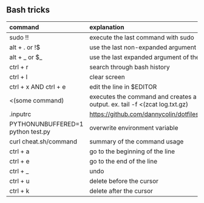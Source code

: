## Bash tricks
| **command**                       | **explanation**                             |
| :-------------------------------- | :------------------------------------------ |
| sudo !!                           | execute the last command with sudo |
| alt + . or !$                     | use the last non-expanded argument of the previous command |
| alt + _ or $_                     | use the last expanded argument of the previous command |
| ctrl + r                          | search through bash history |
| ctrl + l                          | clear screen |
| ctrl + x AND ctrl + e             | edit the line in $EDITOR | 
| <(some command)                   | executes the command and creates a temporary named pipe with the output. ex. tail -f <(zcat log.txt.gz) |
| .inputrc                          | https://github.com/dannycolin/dotfiles/blob/master/user/console/.inputrc |
| PYTHONUNBUFFERED=1 python test.py | overwrite environment variable |
| curl cheat.sh/command             | summary of the command usage |
| ctrl + a                          | go to  the beginning of the line |
| ctrl + e                          | go to  the end of the line |
| ctrl + _                          | undo |
| ctrl + u                          | delete before the cursor |
| ctrl + k                          | delete after the cursor |
